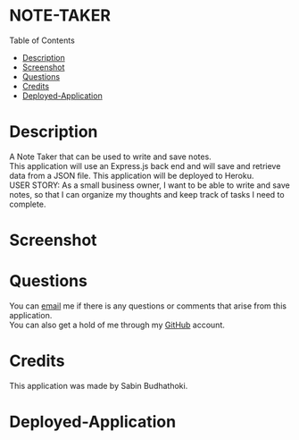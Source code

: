 # NOTE-TAKER
Table of Contents
- [Description](#description)
- [Screenshot](#screenshot)
- [Questions](#Questions)
- [Credits](#credits)
- [Deployed-Application](#deployed-application)

# Description
A Note Taker that can be used to write and save notes.<br>
This application will use an Express.js back end and will save and retrieve data from a JSON file. This application will be deployed to Heroku.<br>
USER STORY: As a small business owner, I want to be able to write and save notes,
so that I can organize my thoughts and keep track of tasks I need to complete.

# Screenshot


# Questions
You can [email](budhathokisabin303@gmail.com) me if there is any questions or comments that arise from this application.<br>
You can also get a hold of me through my [GitHub](https://github.com/Saben1) account.

# Credits
This application was made by Sabin Budhathoki.


# Deployed-Application

